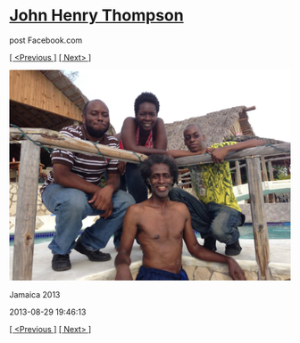 # [John Henry Thompson](../README.md)
post Facebook.com

[[ <Previous ]](2013-08-29-30.md) [[ Next> ]](2013-08-29-32.md)

[![](../media/2013-08-29/Jamaica-2042.jpg)](../README.md)

Jamaica 2013

2013-08-29 19:46:13

[[ <Previous ]](2013-08-29-30.md) [[ Next> ]](2013-08-29-32.md)